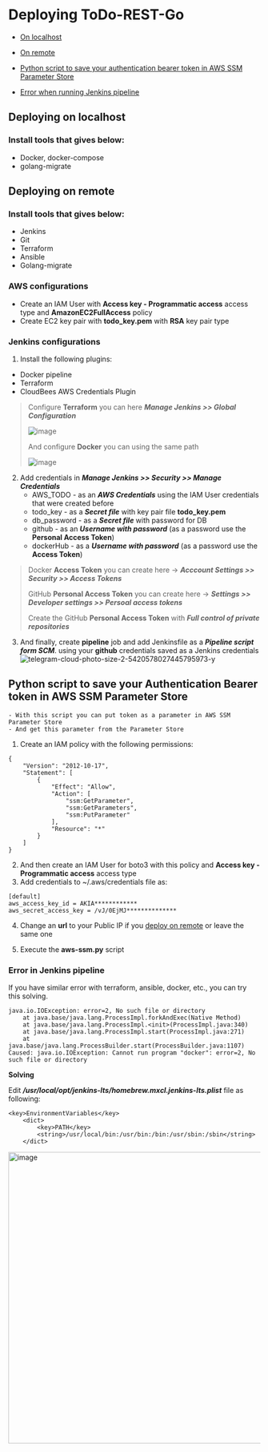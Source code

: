 # Deploying ToDo-REST-Go
- [On localhost](#deploying-on-localhost)
- [On remote](#deploying-on-remote)

- [Python script to save your authentication bearer token in AWS SSM Parameter Store](#python-script-to-save-your-authentication-bearer-token-in-aws-ssm-parameter-store)
- [Error when running Jenkins pipeline](#error-in-jenkins-pipeline)

## Deploying on localhost
### Install tools that gives below:
- Docker, docker-compose
- golang-migrate

## Deploying on remote
### Install tools that gives below:
- Jenkins
- Git
- Terraform
- Ansible
- Golang-migrate

### AWS configurations
- Create an IAM User with **Access key - Programmatic access** access type and **AmazonEC2FullAccess** policy
- Create EC2 key pair with **todo_key.pem** with **RSA** key pair type

### Jenkins configurations
1. Install the following plugins:
- Docker pipeline
- Terraform
- CloudBees AWS Credentials Plugin

> Configure **Terraform** you can here **_Manage Jenkins >> Global Configuration_**
>
> ![image](https://user-images.githubusercontent.com/71873090/182134652-b400410f-21a6-488c-bbc0-6d2dc405212d.png)
> 
> And configure **Docker** you can using the same path
>
>![image](https://user-images.githubusercontent.com/71873090/182134709-8cd1264d-d729-4d8f-a65f-e14abe9aba6f.png)


2. Add credentials in **_Manage Jenkins >> Security >> Manage Credentials_**
    - AWS_TODO - as an **_AWS Credentials_** using the IAM User credentials that were created before
    - todo_key - as a **_Secret file_** with key pair file **todo_key.pem**
    - db_password - as a **_Secret file_** with password for DB
    - github - as an **_Username with password_** (as a password use the **Personal Access Token**)
    - dockerHub - as a **_Username with password_** (as a password use the **Access Token**)

> Docker **Access Token** you can create here -> **_Acccount Settings >> Security >> Access Tokens_**
>
> GitHub **Personal Access Token** you can create here -> **_Settings >> Developer settings >> Persoal access tokens_**
>
> Create the GitHub **Personal Access Token** with **_Full control of private repositories_**

3. And finally, create **pipeline** job and add Jenkinsfile as a **_Pipeline script form SCM_**. using your **github** credentials saved as a Jenkins credentials
![telegram-cloud-photo-size-2-5420578027445795973-y](https://user-images.githubusercontent.com/71873090/182135003-7ca4a601-760b-4436-a156-204e4f67f8ff.jpg)


## Python script to save your Authentication Bearer token in AWS SSM Parameter Store
    - With this script you can put token as a parameter in AWS SSM Parameter Store
    - And get this parameter from the Parameter Store

1. Create an IAM policy with the following permissions:
```
{
    "Version": "2012-10-17",
    "Statement": [
        {
            "Effect": "Allow",
            "Action": [
                "ssm:GetParameter",
                "ssm:GetParameters",
                "ssm:PutParameter"
            ],
            "Resource": "*"
        }
    ]
}
```
2. And then create an IAM User for boto3 with this policy and **Access key - Programmatic access** access type
3. Add credentials to ~/.aws/credentials file as:

```
[default]
aws_access_key_id = AKIA************
aws_secret_access_key = /vJ/0EjMJ**************
```

4. Change an **url** to your Public IP if you [deploy on remote](#deploying-on-remote) or leave the same one
    
5. Execute the **aws-ssm.py** script

### Error in Jenkins pipeline

If you have similar error with terraform, ansible, docker, etc., you can try this solving.

```
java.io.IOException: error=2, No such file or directory
	at java.base/java.lang.ProcessImpl.forkAndExec(Native Method)
	at java.base/java.lang.ProcessImpl.<init>(ProcessImpl.java:340)
	at java.base/java.lang.ProcessImpl.start(ProcessImpl.java:271)
	at java.base/java.lang.ProcessBuilder.start(ProcessBuilder.java:1107)
Caused: java.io.IOException: Cannot run program "docker": error=2, No such file or directory
```

**Solving**

Edit **_/usr/local/opt/jenkins-lts/homebrew.mxcl.jenkins-lts.plist_** file as following:

```
<key>EnvironmentVariables</key>     
	<dict>       
		<key>PATH</key>       
		<string>/usr/local/bin:/usr/bin:/bin:/usr/sbin:/sbin</string>     
	</dict>
```

<img width="582" alt="image" src="https://user-images.githubusercontent.com/71873090/182325011-cdaf2987-1c99-4b4f-b497-11a85944e9f9.png">

